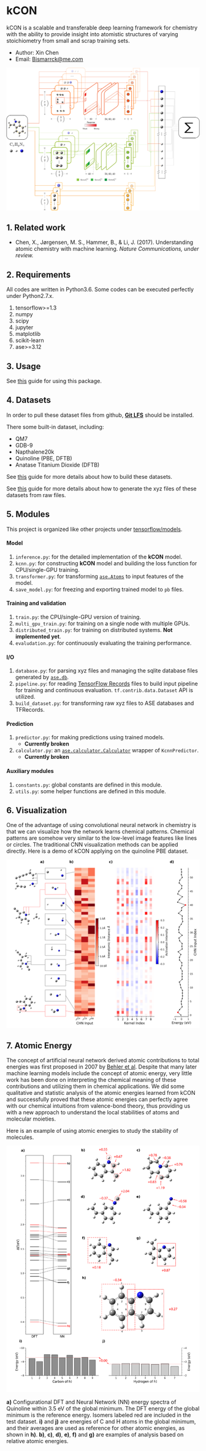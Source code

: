 # kCON

kCON is a scalable and transferable deep learning framework for chemistry with the ability to provide insight into atomistic structures of varying stoichiometry from small and scrap training sets.

* Author: Xin Chen
* Email: Bismarrck@me.com

![kCON][image-1]

## 1. Related work

* Chen, X., Jørgensen, M. S., Hammer, B., & Li, J. (2017). Understanding atomic chemistry with machine learning. _Nature Communications, under review._

## 2. Requirements

All codes are written in Python3.6. Some codes can be executed perfectly under Python2.7.x.

1. tensorflow\>=1.3
2. numpy
3. scipy
4. jupyter
5. matplotlib
6. scikit-learn
7. ase\>=3.12

## 3. Usage

See [this][1] guide for using this package.

## 4. Datasets

In order to pull these dataset files from github, **[Git LFS][2]** should be installed.

There some built-in dataset, including:

- QM7
- GDB-9
- Napthalene20k
- Quinoline (PBE, DFTB)
- Anatase Titanium Dioxide (DFTB)

See [this][3] guide for more details about how to build these datasets.

See [this][4] guide for more details about how to generate the xyz files of these datasets from raw files.

## 5. Modules

This project is organized like other projects under [tensorflow/models][5].

#### Model

1. `inference.py`: for the detailed implementation of the **kCON** model.
2. `kcnn.py`: for constructing **kCON** model and building the loss function for CPU/single-GPU training.
3. `transformer.py`: for transforming [`ase.Atoms`][6] to input features of the model.
4. `save_model.py`: for freezing and exporting trained model to `pb` files.

#### Training and validation

1. `train.py`: the CPU/single-GPU version of training.
2. `multi_gpu_train.py`: for training on a single node with multiple GPUs.
3. `distributed_train.py`:  for training on distributed systems. **Not implemented yet**.
4. `evaludation.py`: for continuously evaluating the training performance.

#### I/O

1. `database.py`: for parsing xyz files and managing the sqlite database files generated by [`ase.db`][7].
2. `pipeline.py`: for reading [TensorFlow Records][8] files to build input pipeline for training and continuous evaluation. `tf.contrib.data.Dataset` API is utilized.
3. `build_dataset.py`: for transforming raw xyz files to ASE databases and TFRecords.

#### Prediction

1. `predictor.py`: for making predictions using trained models.
	- **Currently broken**
2. `calculator.py`: an [`ase.calculator.Calculator`][9] wrapper of `KcnnPredictor`.
	- **Currently broken**

#### Auxiliary modules

1. `constants.py`: global constants are defined in this module.
2. `utils.py`: some helper functions are defined in this module.

## 6. Visualization

One of the advantage of using convolutional neural network in chemistry is that we can visualize how the network learns chemical patterns. Chemical patterns are somehow very similar to the low-level image features like lines or circles. The traditional CNN visualization methods can be applied directly. Here is a demo of kCON applying on the quinoline PBE dataset.

![Visualization][image-2]

## 7. Atomic Energy

The concept of artificial neural network derived atomic contributions to total energies was first proposed in 2007 by [Behler et al][10]. Despite that many later machine learning models include the concept of atomic energy, very little work has been done on interpreting the chemical meaning of these contributions and utilizing them in chemical applications.  We did some qualitative and statistic analysis of the atomic energies learned from kCON and successfully proved that these atomic energies can perfectly agree with our chemical intuitions from valence-bond theory, thus providing us with a new approach to understand the local stabilities of atoms and molecular moieties. 

Here is an example of using atomic energies to study the stability of molecules.

![Stability][image-3]

**a)** Configurational DFT and Neural Network (NN) energy spectra of Quinoline within 3.5 eV of the global minimum. The DFT energy of the global minimum is the reference energy. Isomers labeled red are included in the test dataset. **i)** and **j)** are energies of C and H atoms in the global minimum, and their averages are used as reference for other atomic energies, as shown in **h)**. **b)**, **c)**, **d)**, **e)**, **f)** and **g)** are examples of analysis based on relative atomic energies. 

[1]:	Guide.md
[2]:	https://git-lfs.github.com
[3]:	Guide.md
[4]:	scripts/Readme.md
[5]:	https://github.com/tensorflow/models
[6]:	https://wiki.fysik.dtu.dk/ase/ase/atoms.html
[7]:	https://wiki.fysik.dtu.dk/ase/ase/db/db.html#ase-db
[8]:	https://www.tensorflow.org/versions/r1.1/programmers_guide/reading_data
[9]:	https://wiki.fysik.dtu.dk/ase/ase/calculators/calculators.html
[10]:	https://journals.aps.org/prl/abstract/10.1103/PhysRevLett.98.146401

[image-1]:	doc/images/figure1.png
[image-2]:	./doc/images/figure2.png
[image-3]:	doc/images/figure4.png